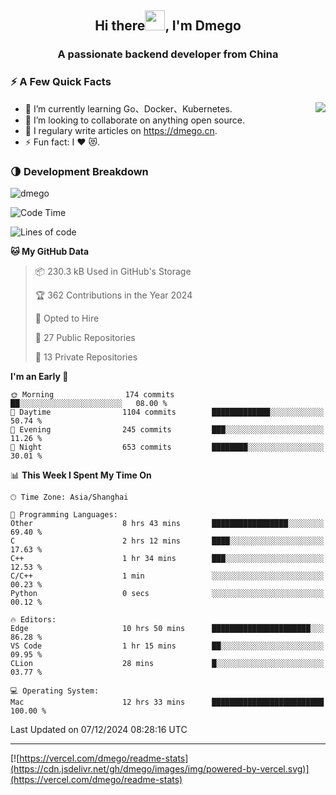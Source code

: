 <h2 align="center">Hi there<img src="https://cdn.jsdelivr.net/gh/dmego/images/img/Hi.gif" height="32" />, I'm Dmego </h2>
<h3 align="center">A passionate backend developer from China</h3>

### ⚡️ A Few Quick Facts

<img align="right" src="https://readme-stats-dmego.vercel.app/api?username=dmego&show_icons=true&icon_color=1573B3&hide_title=true&text_color=718096&bg_color=00000000&hide_border=true"/>

<ul>
    <li> 🌱 I’m currently learning Go、Docker、Kubernetes.</li>
    <li> 👯 I’m looking to collaborate on anything open source.</li>
    <li> 📝 I regulary write articles on <a href="https://dmego.cn">https://dmego.cn</a>.</li>
    <li> ⚡ Fun fact: I ❤️ 😻.</li>
</ul>

### 🌗 Development Breakdown

<img src="https://komarev.com/ghpvc/?username=dmego" alt="dmego" />

<!--START_SECTION:waka-->
![Code Time](http://img.shields.io/badge/Code%20Time-3%2C148%20hrs%2014%20mins-blue)

![Lines of code](https://img.shields.io/badge/From%20Hello%20World%20I%27ve%20Written-677.3%20thousand%20lines%20of%20code-blue)

**🐱 My GitHub Data** 

> 📦 230.3 kB Used in GitHub's Storage 
 > 
> 🏆 362 Contributions in the Year 2024
 > 
> 💼 Opted to Hire
 > 
> 📜 27 Public Repositories 
 > 
> 🔑 13 Private Repositories 
 > 
**I'm an Early 🐤** 

```text
🌞 Morning                174 commits         ██░░░░░░░░░░░░░░░░░░░░░░░   08.00 % 
🌆 Daytime                1104 commits        █████████████░░░░░░░░░░░░   50.74 % 
🌃 Evening                245 commits         ███░░░░░░░░░░░░░░░░░░░░░░   11.26 % 
🌙 Night                  653 commits         ████████░░░░░░░░░░░░░░░░░   30.01 % 
```


📊 **This Week I Spent My Time On** 

```text
🕑︎ Time Zone: Asia/Shanghai

💬 Programming Languages: 
Other                    8 hrs 43 mins       █████████████████░░░░░░░░   69.40 % 
C                        2 hrs 12 mins       ████░░░░░░░░░░░░░░░░░░░░░   17.63 % 
C++                      1 hr 34 mins        ███░░░░░░░░░░░░░░░░░░░░░░   12.53 % 
C/C++                    1 min               ░░░░░░░░░░░░░░░░░░░░░░░░░   00.23 % 
Python                   0 secs              ░░░░░░░░░░░░░░░░░░░░░░░░░   00.12 % 

🔥 Editors: 
Edge                     10 hrs 50 mins      ██████████████████████░░░   86.28 % 
VS Code                  1 hr 15 mins        ██░░░░░░░░░░░░░░░░░░░░░░░   09.95 % 
CLion                    28 mins             █░░░░░░░░░░░░░░░░░░░░░░░░   03.77 % 

💻 Operating System: 
Mac                      12 hrs 33 mins      █████████████████████████   100.00 % 
```


 Last Updated on 07/12/2024 08:28:16 UTC
<!--END_SECTION:waka-->

---

[![https://vercel.com/dmego/readme-stats](https://cdn.jsdelivr.net/gh/dmego/images/img/powered-by-vercel.svg)](https://vercel.com/dmego/readme-stats)

